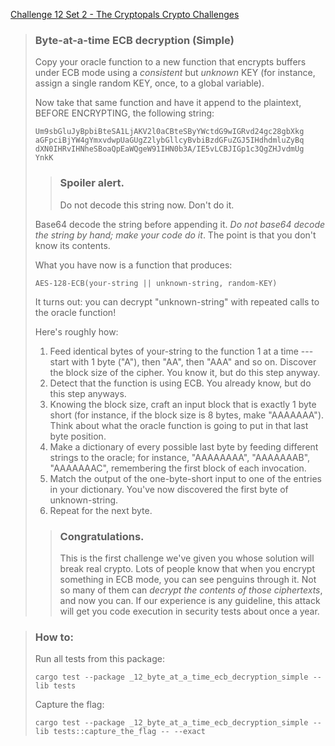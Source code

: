[Challenge 12 Set 2 - The Cryptopals Crypto Challenges](https://cryptopals.com/sets/2/challenges/12)

> ### Byte-at-a-time ECB decryption (Simple)
>
> Copy your oracle function to a new function that encrypts buffers under ECB mode using a _consistent_ but _unknown_ KEY (for instance, assign a single random KEY, once, to a global variable).
>
> Now take that same function and have it append to the plaintext, BEFORE ENCRYPTING, the following string:
>
>     Um9sbGluJyBpbiBteSA1LjAKV2l0aCBteSByYWctdG9wIGRvd24gc28gbXkg
>     aGFpciBjYW4gYmxvdwpUaGUgZ2lybGllcyBvbiBzdGFuZGJ5IHdhdmluZyBq
>     dXN0IHRvIHNheSBoaQpEaWQgeW91IHN0b3A/IE5vLCBJIGp1c3QgZHJvdmUg
>     YnkK
>
> > ### Spoiler alert.
> > Do not decode this string now. Don't do it.
>
> Base64 decode the string before appending it. _Do not base64 decode the string by hand; make your code do it_. The point is that you don't know its contents.
>
> What you have now is a function that produces:
>
>     AES-128-ECB(your-string || unknown-string, random-KEY)
>
> It turns out: you can decrypt "unknown-string" with repeated calls to the oracle function!
>
> Here's roughly how:
>
> 1.  Feed identical bytes of your-string to the function 1 at a time --- start with 1 byte ("A"), then "AA", then "AAA" and so on. Discover the block size of the cipher. You know it, but do this step anyway.
> 2.  Detect that the function is using ECB. You already know, but do this step anyways.
> 3.  Knowing the block size, craft an input block that is exactly 1 byte short (for instance, if the block size is 8 bytes, make "AAAAAAA"). Think about what the oracle function is going to put in that last byte position.
> 4.  Make a dictionary of every possible last byte by feeding different strings to the oracle; for instance, "AAAAAAAA", "AAAAAAAB", "AAAAAAAC", remembering the first block of each invocation.
> 5.  Match the output of the one-byte-short input to one of the entries in your dictionary. You've now discovered the first byte of unknown-string.
> 6.  Repeat for the next byte.
>
> > ### Congratulations.
> > This is the first challenge we've given you whose solution will break real crypto. Lots of people know that when you encrypt something in ECB mode, you can see penguins through it. Not so many of them can _decrypt the contents of those ciphertexts_, and now you can. If our experience is any guideline, this attack will get you code execution in security tests about once a year.

> ### How to:
> Run all tests from this package:
>
>     cargo test --package _12_byte_at_a_time_ecb_decryption_simple --lib tests
>
> Capture the flag:
>
>     cargo test --package _12_byte_at_a_time_ecb_decryption_simple --lib tests::capture_the_flag -- --exact
>
